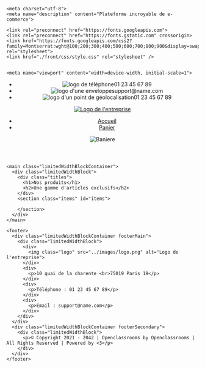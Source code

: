 <!DOCTYPE html>
<html lang="fr">
  <head>
    <title>Kanap</title>

    <meta charset="utf-8">
    <meta name="description" content="Plateforme incroyable de e-commerce">

    <link rel="preconnect" href="https://fonts.googleapis.com">
    <link rel="preconnect" href="https://fonts.gstatic.com" crossorigin>
    <link href="https://fonts.googleapis.com/css2?family=Montserrat:wght@100;200;300;400;500;600;700;800;900&display=swap" rel="stylesheet">
    <link href="./front/css/style.css" rel="stylesheet" />


    <meta name="viewport" content="width=device-width, initial-scale=1">

  </head>

  <body>
    <header>
      <div class="limitedWidthBlockContainer informations">
        <div class="limitedWidthBlock">
          <ul>
            <li><img src="./front/images/icons/phone.svg" alt="logo de téléphone" class="informations__phone">01 23 45 67 89</li>
            <li><img src="./front/images/icons/mail.svg" alt="logo d'une enveloppe" class="informations__mail">support@name.com</li>
            <li><img src="./front/images/icons/adress.svg" alt="logo d'un point de géolocalisation" class="informations__address">01 23 45 67 89</li>
          </ul>
        </div>
      </div>
      <div class="limitedWidthBlockContainer menu">
        <div class="limitedWidthBlock">
          <a href="./front/html/index.html">
            <img class="logo" src="./front/images/logo.png" alt="Logo de l'entreprise">
          </a>
          <nav>
            <ul>
              <a href="./front/html/index.html"><li>Accueil</li></a>
              <a href="./front/html/cart.html"><li>Panier</li></a>
            </ul>
          </nav>
        </div>
      </div>
      <img class="banniere" src="./front/images/banniere.png" alt="Baniere">
    </header>

    <main class="limitedWidthBlockContainer">
      <div class="limitedWidthBlock">
        <div class="titles">
          <h1>Nos produits</h1>
          <h2>Une gamme d'articles exclusifs</h2>
        </div>
        <section class="items" id="items">

<!--           <a href="./product.html?id=42">
            <article>
              <img src=".../product01.jpg" alt="Lorem ipsum dolor sit amet, Kanap name1">
              <h3 class="productName">Kanap name1</h3>
              <p class="productDescription">Dis enim malesuada risus sapien gravida nulla nisl arcu. Dis enim malesuada risus sapien gravida nulla nisl arcu.</p>
            </article>
          </a> -->

        </section>
      </div>
    </main>

    <footer>
      <div class="limitedWidthBlockContainer footerMain">
        <div class="limitedWidthBlock">
          <div>
            <img class="logo" src="../images/logo.png" alt="Logo de l'entreprise">
          </div>
          <div>
            <p>10 quai de la charente <br>75019 Paris 19</p>
          </div>
          <div>
            <p>Téléphone : 01 23 45 67 89</p>
          </div>
          <div>
            <p>Email : support@name.com</p>
          </div>
        </div>
      </div>
      <div class="limitedWidthBlockContainer footerSecondary">
        <div class="limitedWidthBlock">
          <p>© Copyright 2021 - 2042 | Openclassrooms by Openclassrooms | All Rights Reserved | Powered by <3</p>
        </div>
      </div>
    </footer>

  <script src="./front/js/script.js"></script>
  </body>
</html>
